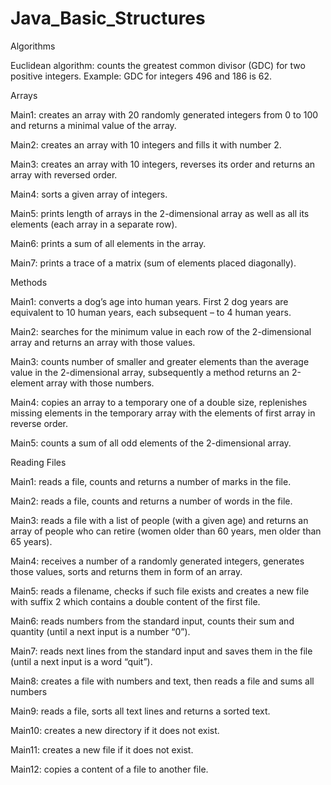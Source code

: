 # Java_Basic_Structures

Algorithms

Euclidean algorithm: counts the greatest common divisor (GDC) for two positive integers. Example: GDC for integers 496 and 186 is 62.

Arrays

Main1: creates an array with 20 randomly generated integers from 0 to 100 and returns a minimal value of the array.

Main2: creates an array with 10 integers and fills it with number 2.

Main3: creates an array with 10 integers, reverses its order and returns an array with reversed order.

Main4: sorts a given array of integers.

Main5: prints length of arrays in the 2-dimensional array as well as all its elements (each array in a separate row).

Main6: prints a sum of all elements in the array.

Main7: prints a trace of a matrix (sum of elements placed diagonally).

Methods

Main1: converts a dog’s age into human years. First 2 dog years are equivalent to 10 human years, each subsequent – to 4 human years.

Main2: searches for the minimum value in each row of the 2-dimensional array and returns an array with those values.

Main3: counts number of smaller and greater elements than the average value in the 2-dimensional array, subsequently a method returns an 2-element array with those numbers.

Main4: copies an array to a temporary one of a double size, replenishes missing elements in the temporary array with the elements of first array in reverse order.

Main5: counts a sum of all odd elements of the 2-dimensional array.


Reading Files

Main1: reads a file, counts and returns a number of marks in the file.

Main2: reads a file, counts and returns a number of words in the file.

Main3: reads a file with a list of people (with a given age) and returns an array of people who can retire (women older than 60 years, men older than 65 years). 

Main4: receives a number of a randomly generated integers, generates those values, sorts and returns them in form of an array.

Main5: reads a filename, checks if such file exists and creates a new file with suffix 2 which contains a double content of the first file.

Main6: reads numbers from the standard input, counts their sum and quantity (until a next input is a number “0”).

Main7: reads next lines from the standard input and saves them in the file (until a next input is a word “quit”).

Main8: creates a file with numbers and text, then reads a file and sums all numbers

Main9: reads a file, sorts all text lines and returns a sorted text.

Main10: creates a new directory if it does not exist.

Main11: creates a new file if it does not exist.

Main12: copies a content of a file to another file.

